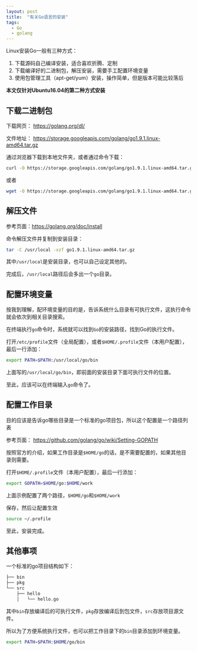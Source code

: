 ```yaml
---
layout: post
title:  "有关Go语言的安装"
tags:
  - Go
  - golang
---
```


Linux安装Go一般有三种方式：

1. 下载源码自己编译安装，适合喜欢折腾、定制
2. 下载编译好的二进制包，解压安装，需要手工配置环境变量
3. 使用包管理工具（apt-get/yum）安装，操作简单，但是版本可能比较落后

**本文仅针对Ubuntu16.04的第二种方式安装**

## 下载二进制包

下载网页： <https://golang.org/dl/>

文件地址： <https://storage.googleapis.com/golang/go1.9.1.linux-amd64.tar.gz>

通过浏览器下载到本地文件夹，或者通过命令下载：

``` bash
curl -O https://storage.googleapis.com/golang/go1.9.1.linux-amd64.tar.gz
```
或者

``` bash
wget -O https://storage.googleapis.com/golang/go1.9.1.linux-amd64.tar.gz
```

## 解压文件

参考页面：<https://golang.org/doc/install>

命令解压文件并复制到安装目录：

``` bash
tar -C /usr/local -xzf go1.9.1.linux-amd64.tar.gz
```

其中`/usr/local`是安装目录，也可以自己设定其他的。

完成后，`/usr/local`路径后会多出一个`go`目录。


## 配置环境变量

按我到理解，配环境变量的目的是，告诉系统什么目录有可执行文件，这执行命令就会依次到相关目录搜索。

在终端执行`go`命令时，系统就可以找到`Go`的安装路径，找到Go的执行文件。

打开`/etc/profile`文件（全局配置），或者`$HOME/.profile`文件（本用户配置），最后一行添加：

``` bash
export PATH=$PATH:/usr/local/go/bin
```

上面写的`/usr/local/go/bin`，即前面的安装目录下面可执行文件的位置。

至此，应该可以在终端输入`go`命令了。


## 配置工作目录

目的应该是告诉go哪些目录是一个标准的go项目包，所以这个配置是一个路径列表

参考页面： <https://github.com/golang/go/wiki/Setting-GOPATH>

按照官方的介绍，如果工作目录是`$HOME/go`的话，是不需要配置的，如果其他目录则需要。

打开`$HOME/.profile`文件（本用户配置），最后一行添加：

``` bash
export GOPATH=$HOME/go:$HOME/work
```
上面示例配置了两个路径，`$HOME/go`和`$HOME/work`

保存，然后让配置生效

``` bash
source ~/.profile
```

至此，安装完成。

## 其他事项

一个标准的go项目结构如下：

``` bash
├── bin
├── pkg
└── src
    ├── hello
    │   └── hello.go
```
其中`bin`存放编译后的可执行文件，`pkg`存放编译后到包文件，`src`存放项目源文件。

所以为了方便系统执行文件，也可以把工作目录下的`bin`目录添加到环境变量。

``` bash
export PATH=$PATH:$HOME/go/bin
```















